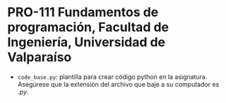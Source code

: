 # PRO-111 Fundamentos de programación, Facultad de Ingeniería, Universidad de Valparaíso 


* ```code_base.py```: plantilla para crear código python en la asignatura. Asegúrese que la extensión del archivo que baje a su computador es _.py_.
